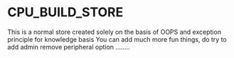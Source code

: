 # CPU_BUILD_STORE
This is a normal store created solely on the basis of OOPS and exception principle for knowledge basis
You can add much more fun things, do try to add admin remove peripheral option ........
